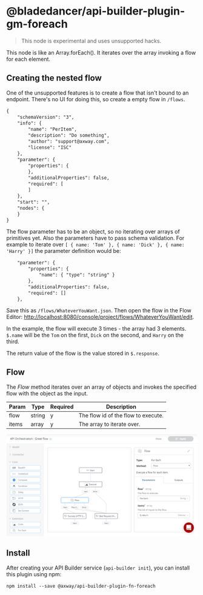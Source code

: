 # @bladedancer/api-builder-plugin-gm-foreach

> This node is experimental and uses unsupported hacks.

This node is like an Array.forEach(). It iterates over the array invoking a flow for each element.

## Creating the nested flow
One of the unsupported features is to create a flow that isn't bound to an endpoint. There's no UI for doing this, so create a empty flow in `/flows`. 

```
{
	"schemaVersion": "3",
	"info": {
		"name": "PerItem",
		"description": "Do something",
		"author": "support@axway.com",
		"license": "ISC"
	},
	"parameter": {
		"properties": {
		},
		"additionalProperties": false,
		"required": [
		]
	},
	"start": "",
	"nodes": {
	}
}
```

The flow parameter has to be an object, so no iterating over arrays of primitives yet. Also the parameters have to pass schema validation. For example to iterate over `[ { name: 'Tom' }, { name: 'Dick' }, { name: 'Harry' }]` the parameter definition would be:

```
	"parameter": {
		"properties": {
		    "name": { "type": "string" }
		},
		"additionalProperties": false,
		"required": []
	},
```

Save this as `/flows/WhateverYouWant.json`. Then open the flow in the Flow Editor: [http://localhost:8080/console/project/flows/WhateverYouWant/edit](http://localhost:8080/console/project/flows/WhateverYouWant/edit).

In the example, the flow will execute 3 times - the array had 3 elements. `$.name` will be the `Tom` on the first, `Dick` on the second, and `Harry` on the third.

The return value of the flow is the value stored in `$.response`. 

## Flow

The _Flow_ method iterates over an array of objects and invokes the specified flow with the object as the input.

| Param | Type | Required | Description |
| --- | --- | --- | --- |
| flow | string | y | The flow id of the flow to execute. |
| items | array | y | The array to iterate over. |

![ForEachFlow](./imgs/ForeachFlow.png)

## Install

After creating your API Builder service (`api-builder init`), you can install this plugin using npm:

```
npm install --save @axway/api-builder-plugin-fn-foreach
```
